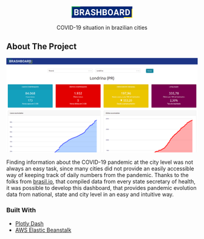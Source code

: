 <!-- PROJECT LOGO -->
<br />
<p align="center">
  <a href="http://brashboard-env.eba-eirypmgt.sa-east-1.elasticbeanstalk.com/">
    <img src="assets/logor.png" alt="Logo" width="160" height="30">
  </a>

  <p align="center">
    COVID-19 situation in brazilian cities
  </p>
</p>

## About The Project

![](assets/ss.png "Screenshot")

Finding information about the COVID-19 pandemic at the city level was not always an easy task, since many cities did not provide an easily accessible way of keeping track of daily numbers from the pandemic. Thanks to the folks from [brasil.io](https://brasil.io), that compiled data from every state secretary of health, it was possible to develop this dashboard, that provides pandemic evolution data from national, state and city level in an easy and intuitive way.

### Built With

* [Plotly Dash](https://dash.plotly.com/)
* [AWS Elastic Beanstalk](https://aws.amazon.com/elasticbeanstalk/)